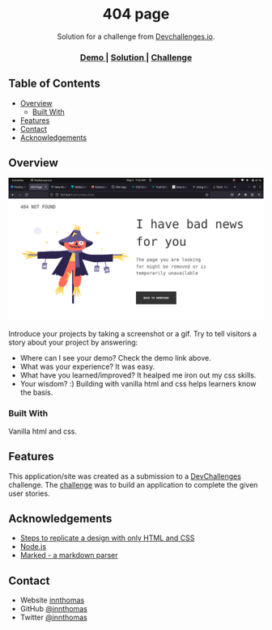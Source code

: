 <!-- Please update value in the {}  -->

<h1 align="center">404 page</h1>

<div align="center">
   Solution for a challenge from  <a href="http://devchallenges.io" target="_blank">Devchallenges.io</a>.
</div>

<div align="center">
  <h3>
    <a href="https://innthomas.github.io/404-page/">
      Demo
    </a>
    <span> | </span>
    <a href="https://github.com/innthomas/404-page/">
      Solution
    </a>
    <span> | </span>
    <a href="https://devchallenges.io/challenges/wBunSb7FPrIepJZAg0sY">
      Challenge
    </a>
  </h3>
</div>

<!-- TABLE OF CONTENTS -->

## Table of Contents

- [Overview](#overview)
  - [Built With](#built-with)
- [Features](#features)
- [Contact](#contact)
- [Acknowledgements](#acknowledgements)

<!-- OVERVIEW -->

## Overview

![screenshot](./404.png)

Introduce your projects by taking a screenshot or a gif. Try to tell visitors a story about your project by answering:

- Where can I see your demo?
Check the demo link above.
- What was your experience?
It was easy.
- What have you learned/improved?
It healped me iron out my css skills.
- Your wisdom? :)
Building with vanilla html and css helps learners know the basis.

### Built With

Vanilla html and css.

<!-- This section should list any major frameworks that you built your project using. Here are a few examples.-->
<!-- 
- [React](https://reactjs.org/)
- [Vue.js](https://vuejs.org/)
- [Tailwind](https://tailwindcss.com/) -->

## Features

<!-- List the features of your application or follow the template. Don't share the figma file here :) -->

This application/site was created as a submission to a [DevChallenges](https://devchallenges.io/challenges) challenge. The [challenge](https://devchallenges.io/challenges/wBunSb7FPrIepJZAg0sY) was to build an application to complete the given user stories.


## Acknowledgements

<!-- This section should list any articles or add-ons/plugins that helps you to complete the project. This is optional but it will help you in the future. For exmpale -->

- [Steps to replicate a design with only HTML and CSS](https://devchallenges-blogs.web.app/how-to-replicate-design/)
- [Node.js](https://nodejs.org/)
- [Marked - a markdown parser](https://github.com/chjj/marked)

## Contact

- Website [innthomas](https://innthomas.github.io)
- GitHub [@innthomas](https://github.com/innthomas)
- Twitter [@innthomas](https://twitter.com/innthomas)
